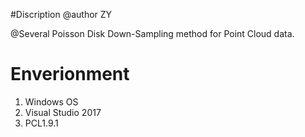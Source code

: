 #Discription@author ZY@Several Poisson Disk Down-Sampling method for Point Cloud data.# Enverionment1. Windows OS2. Visual Studio 20173. PCL1.9.1